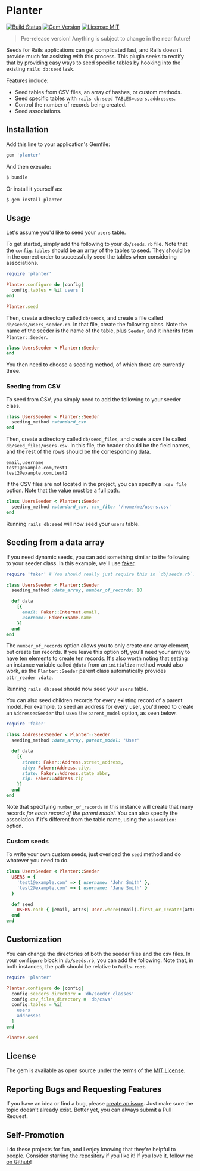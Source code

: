 # Planter
[![Build Status](https://img.shields.io/endpoint.svg?url=https%3A%2F%2Factions-badge.atrox.dev%2Fevanthegrayt%2Fplanter%2Fbadge%3Fref%3Dmaster&style=flat)](https://actions-badge.atrox.dev/evanthegrayt/planter/goto?ref=master)
[![Gem Version](https://badge.fury.io/rb/planter.svg)](https://badge.fury.io/rb/planter)
[![License: MIT](https://img.shields.io/badge/License-MIT-yellow.svg)](https://opensource.org/licenses/MIT)

> Pre-release version! Anything is subject to change in the near future!

Seeds for Rails applications can get complicated fast, and Rails doesn't provide
much for assisting with this process. This plugin seeks to rectify that by
providing easy ways to seed specific tables by hooking into the existing `rails
db:seed` task.

Features include:

- Seed tables from CSV files, an array of hashes, or custom methods.
- Seed specific tables with `rails db:seed TABLES=users,addresses`.
- Control the number of records being created.
- Seed associations.

## Installation
Add this line to your application's Gemfile:

```ruby
gem 'planter'
```

And then execute:

```bash
$ bundle
```

Or install it yourself as:

```bash
$ gem install planter
```

## Usage
Let's assume you'd like to seed your `users` table.

To get started, simply add the following to your `db/seeds.rb` file. Note that
the `config.tables` should be an array of the tables to seed. They should be in
the correct order to successfully seed the tables when considering associations.

```ruby
require 'planter'

Planter.configure do |config|
  config.tables = %i[ users ]
end

Planter.seed
```

Then, create a directory called `db/seeds`, and create a file called
`db/seeds/users_seeder.rb`. In that file, create the following class. Note the
name of the seeder is the name of the table, plus `Seeder`, and it inherits from
`Planter::Seeder`.

```ruby
class UsersSeeder < Planter::Seeder
end
```

You then need to choose a seeding method, of which there are currently three.

### Seeding from CSV
To seed from CSV, you simply need to add the following to your seeder class.

```ruby
class UsersSeeder < Planter::Seeder
  seeding_method :standard_csv
end
```

Then, create a directory called `db/seed_files`, and create a csv file called
`db/seed_files/users.csv`. In this file, the header should be the field names,
and the rest of the rows should be the corresponding data.

```
email,username
test1@example.com,test1
test2@example.com,test2
```

If the CSV files are not located in the project, you can specify a `:csv_file`
option. Note that the value must be a full path.

```ruby
class UsersSeeder < Planter::Seeder
  seeding_method :standard_csv, csv_file: '/home/me/users.csv'
end
```

Running `rails db:seed` will now seed your `users` table.

## Seeding from a data array
If you need dynamic seeds, you can add something similar to the following to
your seeder class. In this example, we'll use
[faker](https://github.com/faker-ruby/faker).

```ruby
require 'faker' # You should really just require this in `db/seeds.rb`.

class UsersSeeder < Planter::Seeder
  seeding_method :data_array, number_of_records: 10

  def data
    [{
      email: Faker::Internet.email,
      username: Faker::Name.name
    }]
  end
end
```

The `number_of_records` option allows you to only create one array element, but
create ten records. If you leave this option off, you'll need your array to have
ten elements to create ten records. It's also worth noting that setting an
instance variable called `@data` from an `initialize` method would also work, as
the `Planter::Seeder` parent class automatically provides `attr_reader :data`.

Running `rails db:seed` should now seed your `users` table.

You can also seed children records for every existing record of a parent model.
For example, to seed an address for every user, you'd need to create an
`AddressesSeeder` that uses the `parent_model` option, as seen below.

```ruby
require 'faker'

class AddressesSeeder < Planter::Seeder
  seeding_method :data_array, parent_model: 'User'

  def data
    [{
      street: Faker::Address.street_address,
      city: Faker::Address.city,
      state: Faker::Address.state_abbr,
      zip: Faker::Address.zip
    }]
  end
end
```

Note that specifying `number_of_records` in this instance will create that many
records *for each record of the parent model*. You can also specify the
association if it's different from the table name, using the `assocation:`
option.

### Custom seeds
To write your own custom seeds, just overload the `seed` method and do whatever
you need to do.

```ruby
class UsersSeeder < Planter::Seeder
  USERS = {
    'test1@example.com' => { username: 'John Smith' },
    'test2@example.com' => { username: 'Jane Smith' }
  }

  def seed
    USERS.each { |email, attrs| User.where(email).first_or_create!(attrs) }
  end
end
```

## Customization
You can change the directories of both the seeder files and the csv files. In
your `configure` block in `db/seeds.rb`, you can add the following. Note that,
in both instances, the path should be relative to `Rails.root`.

```ruby
require 'planter'

Planter.configure do |config|
  config.seeders_directory = 'db/seeder_classes'
  config.csv_files_directory = 'db/csvs'
  config.tables = %i[
    users
    addresses
  ]
end

Planter.seed
```

## License
The gem is available as open source under the terms of the [MIT
License](https://opensource.org/licenses/MIT).

## Reporting Bugs and Requesting Features
If you have an idea or find a bug, please [create an
issue](https://github.com/evanthegrayt/planter/issues/new). Just make sure
the topic doesn't already exist. Better yet, you can always submit a Pull
Request.

## Self-Promotion
I do these projects for fun, and I enjoy knowing that they're helpful to people.
Consider starring [the repository](https://github.com/evanthegrayt/planter)
if you like it! If you love it, follow me [on
Github](https://github.com/evanthegrayt)!
